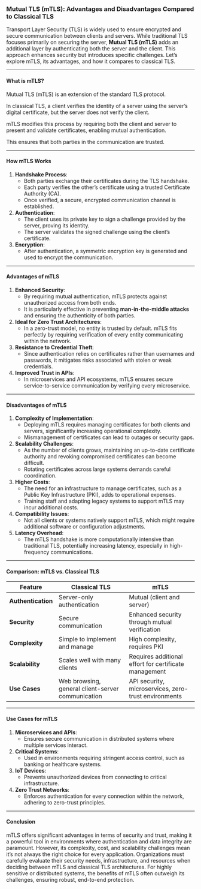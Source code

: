 ### Mutual TLS (mTLS): Advantages and Disadvantages Compared to Classical TLS

Transport Layer Security (TLS) is widely used to ensure encrypted and secure communication between clients and servers. While traditional TLS focuses primarily on securing the server, **Mutual TLS (mTLS)** adds an additional layer by authenticating both the server and the client. This approach enhances security but introduces specific challenges. Let’s explore mTLS, its advantages, and how it compares to classical TLS.

------

#### **What is mTLS?**

Mutual TLS (mTLS) is an extension of the standard TLS protocol. 

In classical TLS, a client verifies the identity of a server using the server’s digital certificate, but the server does not verify the client. 

mTLS modifies this process by requiring both the client and server to present and validate certificates, enabling mutual authentication. 

This ensures that both parties in the communication are trusted.

------

#### **How mTLS Works**

1. **Handshake Process**:
   - Both parties exchange their certificates during the TLS handshake.
   - Each party verifies the other’s certificate using a trusted Certificate Authority (CA).
   - Once verified, a secure, encrypted communication channel is established.
2. **Authentication**:
   - The client uses its private key to sign a challenge provided by the server, proving its identity.
   - The server validates the signed challenge using the client’s certificate.
3. **Encryption**:
   - After authentication, a symmetric encryption key is generated and used to encrypt the communication.

------

#### **Advantages of mTLS**

1. **Enhanced Security**:
   - By requiring mutual authentication, mTLS protects against unauthorized access from both ends.
   - It is particularly effective in preventing **man-in-the-middle attacks** and ensuring the authenticity of both parties.
2. **Ideal for Zero Trust Architectures**:
   - In a zero-trust model, no entity is trusted by default. mTLS fits perfectly by requiring verification of every entity communicating within the network.
3. **Resistance to Credential Theft**:
   - Since authentication relies on certificates rather than usernames and passwords, it mitigates risks associated with stolen or weak credentials.
4. **Improved Trust in APIs**:
   - In microservices and API ecosystems, mTLS ensures secure service-to-service communication by verifying every microservice.

------

#### **Disadvantages of mTLS**

1. **Complexity of Implementation**:
   - Deploying mTLS requires managing certificates for both clients and servers, significantly increasing operational complexity.
   - Mismanagement of certificates can lead to outages or security gaps.
2. **Scalability Challenges**:
   - As the number of clients grows, maintaining an up-to-date certificate authority and revoking compromised certificates can become difficult.
   - Rotating certificates across large systems demands careful coordination.
3. **Higher Costs**:
   - The need for an infrastructure to manage certificates, such as a Public Key Infrastructure (PKI), adds to operational expenses.
   - Training staff and adapting legacy systems to support mTLS may incur additional costs.
4. **Compatibility Issues**:
   - Not all clients or systems natively support mTLS, which might require additional software or configuration adjustments.
5. **Latency Overhead**:
   - The mTLS handshake is more computationally intensive than traditional TLS, potentially increasing latency, especially in high-frequency communications.

------

#### **Comparison: mTLS vs. Classical TLS**

| Feature            | Classical TLS                                     | mTLS                                                  |
| ------------------ | ------------------------------------------------- | ----------------------------------------------------- |
| **Authentication** | Server-only authentication                        | Mutual (client and server)                            |
| **Security**       | Secure communication                              | Enhanced security through mutual verification         |
| **Complexity**     | Simple to implement and manage                    | High complexity, requires PKI                         |
| **Scalability**    | Scales well with many clients                     | Requires additional effort for certificate management |
| **Use Cases**      | Web browsing, general client-server communication | API security, microservices, zero-trust environments  |

------

#### **Use Cases for mTLS**

1. **Microservices and APIs**:
   - Ensures secure communication in distributed systems where multiple services interact.
2. **Critical Systems**:
   - Used in environments requiring stringent access control, such as banking or healthcare systems.
3. **IoT Devices**:
   - Prevents unauthorized devices from connecting to critical infrastructure.
4. **Zero Trust Networks**:
   - Enforces authentication for every connection within the network, adhering to zero-trust principles.

------

#### **Conclusion**

mTLS offers significant advantages in terms of security and trust, making it a powerful tool in environments where authentication and data integrity are paramount. However, its complexity, cost, and scalability challenges mean it’s not always the right choice for every application. Organizations must carefully evaluate their security needs, infrastructure, and resources when deciding between mTLS and classical TLS architectures. For highly sensitive or distributed systems, the benefits of mTLS often outweigh its challenges, ensuring robust, end-to-end protection.